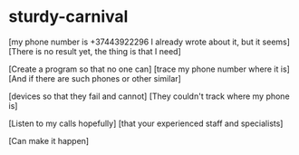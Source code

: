 # sturdy-carnival
[my phone number is +37443922296 I already wrote about it, but it seems]
[There is no result yet, the thing is that I need]

[Create a program so that no one can]
[trace my phone number where it is]
[And if there are such phones or other similar]

[devices so that they fail and cannot]
[They couldn't track where my phone is]

[Listen to my calls hopefully]
[that your experienced staff and specialists]

[Can make it happen]
